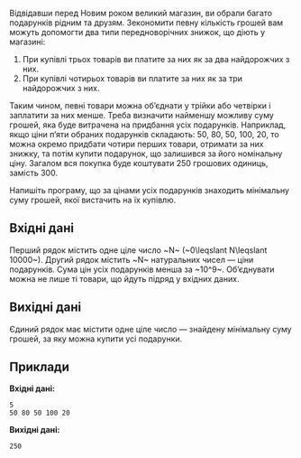 ﻿Відвідавши перед Новим роком великий магазин, ви обрали багато подарунків рідним та друзям. Зекономити певну кількість грошей вам можуть допомогти два типи передноворічних знижок, що діють у магазині:
1. При купівлі трьох товарів ви платите за них як за два найдорожчих з них.
2. При купівлі чотирьох товарів ви платите за них як за три найдорожчих з них.

Таким чином, певні товари можна об’єднати у трійки або четвірки і заплатити за них менше. Треба визначити найменшу можливу суму грошей, яка буде витрачена на придбання усіх подарунків. Наприклад, якщо ціни п’яти обраних подарунків складають: 50, 80, 50, 100, 20, то можна окремо придбати чотири перших товари, отримати за них знижку, та потім купити подарунок, що залишився за його номінальну ціну. Загалом вся покупка буде коштувати 250 грошових одиниць, замість 300.

Напишіть програму, що за цінами усіх подарунків знаходить мінімальну суму грошей, якої вистачить на їх купівлю.

## Вхідні дані
Перший рядок містить одне ціле число ~N~ (~0\leqslant N\leqslant 10000~). Другий рядок містить ~N~ натуральних чисел — ціни подарунків. Сума цін усіх подарунків менша за ~10^9~. Об’єднувати можна не лише ті товари, що йдуть підряд у вхідних даних.

## Вихідні дані
Єдиний рядок має містити одне ціле число — знайдену мінімальну суму грошей, за яку можна купити усі подарунки.

## Приклади
**Вхідні дані:**
```
5
50 80 50 100 20
```

**Вихідні дані:**
```
250
```
